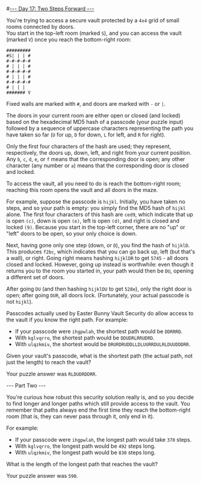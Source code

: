 #[--- Day 17: Two Steps Forward ---](http://adventofcode.com/2016/day/17)

You're trying to access a secure vault protected by a ``4x4`` grid of small rooms connected by doors.  
You start in the top-left room (marked ``S``), and you can access the vault (marked ``V``) once you reach the bottom-right room:

``#########``  
``#S| | | #``  
``#-#-#-#-#``  
``# | | | #``  
``#-#-#-#-#``  
``# | | | #``  
``#-#-#-#-#``  
``# | | |  ``  
``####### V``  

Fixed walls are marked with ``#``, and doors are marked with ``-`` or ``|``.

The doors in your current room are either open or closed (and locked) based on the hexadecimal MD5 hash of a passcode (your puzzle input) followed by a sequence of uppercase characters representing the path you have taken so far (``U`` for up, ``D`` for down, ``L`` for left, and ``R`` for right).

Only the first four characters of the hash are used; they represent, respectively, the doors up, down, left, and right from your current position. Any ``b``, ``c``, ``d``, ``e``, or ``f`` means that the corresponding door is open; any other character (any number or ``a``) means that the corresponding door is closed and locked.

To access the vault, all you need to do is reach the bottom-right room; reaching this room opens the vault and all doors in the maze.

For example, suppose the passcode is ``hijkl``. Initially, you have taken no steps, and so your path is empty: you simply find the MD5 hash of ``hijkl`` alone. The first four characters of this hash are ``ced9``, which indicate that up is open ``(c)``, down is open ``(e)``, left is open ``(d)``, and right is closed and locked ``(9)``. Because you start in the top-left corner, there are no "up" or "left" doors to be open, so your only choice is down.

Next, having gone only one step (down, or ``D``), you find the hash of ``hijklD``. This produces ``f2bc``, which indicates that you can go back up, left (but that's a wall), or right. Going right means hashing ``hijklDR`` to get ``5745`` - all doors closed and locked. However, going up instead is worthwhile: even though it returns you to the room you started in, your path would then be ``DU``, opening a different set of doors.

After going ``DU`` (and then hashing ``hijklDU`` to get ``528e``), only the right door is open; after going ``DUR``, all doors lock. (Fortunately, your actual passcode is not ``hijkl``).

Passcodes actually used by Easter Bunny Vault Security do allow access to the vault if you know the right path. For example:

- If your passcode were ``ihgpwlah``, the shortest path would be ``DDRRRD``.
- With ``kglvqrro``, the shortest path would be ``DDUDRLRRUDRD``.
- With ``ulqzkmiv``, the shortest would be ``DRURDRUDDLLDLUURRDULRLDUUDDDRR``.  

Given your vault's passcode, what is the shortest path (the actual path, not just the length) to reach the vault?

Your puzzle answer was ``RLDUDRDDRR``.

--- Part Two ---

You're curious how robust this security solution really is, and so you decide to find longer and longer paths which still provide access to the vault. You remember that paths always end the first time they reach the bottom-right room (that is, they can never pass through it, only end in it).

For example:

- If your passcode were ``ihgpwlah``, the longest path would take ``370`` steps.
- With ``kglvqrro``, the longest path would be ``492`` steps long.
- With ``ulqzkmiv``, the longest path would be ``830`` steps long.  

What is the length of the longest path that reaches the vault?

Your puzzle answer was ``590``.
